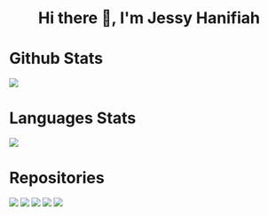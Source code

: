 <h1 align="center">Hi there 👋, I'm Jessy Hanifiah</h1>

 <div class="container">
            <div id="content">
                <h1>Github Stats</h1>
                <p></p>
            </div>
            <img src="https://github-readme-stats.vercel.app/api?username=jeeehaan&count_private=true&show_icons=true&theme=radical" />
        </div>

<div class="container">
            <div id="content">
                <h1>Languages Stats</h1>
                <p></p>
                <img src="https://github-readme-stats.vercel.app/api/top-langs/?username=jeeehaan&&count_private=true&theme=radical" />
            </div>
 
  <div class="container">
            <div id="content">
                <h1>Repositories</h1>
                <p></p>
            </div>
            <img src="https://github-readme-stats.vercel.app/api/pin/?username=jeeehaan&repo=huddle-landing-page&theme=radical" />
            <img src="https://github-readme-stats.vercel.app/api/pin/?username=jeeehaan&repo=3-column-preview-card-component&theme=radical" />
            <img src="https://github-readme-stats.vercel.app/api/pin/?username=jeeehaan&repo=intro-component-with-signup-form&theme=radical" />
            <img src="https://github-readme-stats.vercel.app/api/pin/?username=jeeehaan&repo=laravel-blog&theme=radical" />
            <img src="https://github-readme-stats.vercel.app/api/pin/?username=jeeehaan&repo=rest-api-authentication-example&theme=radical" />
        </div>




   






<!--
**jeeehaan/jeeehaan** is a ✨ _special_ ✨ repository because its `README.md` (this file) appears on your GitHub profile.

Here are some ideas to get you started:

- 🔭 I’m currently working on ...
- 🌱 I’m currently learning ...
- 👯 I’m looking to collaborate on ...
- 🤔 I’m looking for help with ...
- 💬 Ask me about ...
- 📫 How to reach me: ...
- 😄 Pronouns: ...
- ⚡ Fun fact: ...
-->
